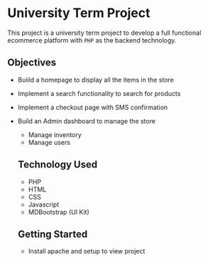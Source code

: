 # University Term Project
This project is a university term project to develop a full functional ecommerce platform with `PHP` as the backend technology.

## Objectives
- Buiild a homepage to display all the items in the store
- Implement a search functionality to search for products
- Implement a checkout page with SMS confirmation
- Build an Admin dashboard to manage the store
  - Manage inventory
  - Manage users
  
  ## Technology Used
  - PHP
  - HTML
  - CSS
  - Javascript
  - MDBootstrap (UI Kit)
  
  ## Getting Started
  - Install apache and setup to view project
